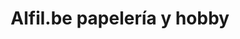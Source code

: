 ---
title: "Alfil.be papelería y hobby"
url: /madrid/alfil-be-papeleria-y-hobby/
shop: material de oficina
---